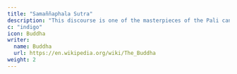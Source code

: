 ```yaml
---
title: "Samaññaphala Sutra"
description: "This discourse is one of the masterpieces of the Pali canon"
c: "indigo"
icon: Buddha
writer:
  name: Buddha
  url: https://en.wikipedia.org/wiki/The_Buddha
weight: 2
---
```

